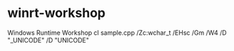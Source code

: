 # winrt-workshop
Windows Runtime Workshop
cl sample.cpp /Zc:wchar_t /EHsc /Gm /W4 /D "_UNICODE" /D "UNICODE"
